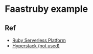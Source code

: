 # Faastruby example

## Ref

- [Ruby Serverless Platform](https://faastruby.io/)
- [Hyperstack (not used)](https://hyperstack.org/edge)
